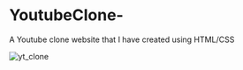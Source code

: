 # YoutubeClone-

A Youtube clone website that I have created using HTML/CSS

![yt_clone](https://user-images.githubusercontent.com/87714812/185811944-ef502896-ef04-4e3d-9166-129488d65572.jpg)
